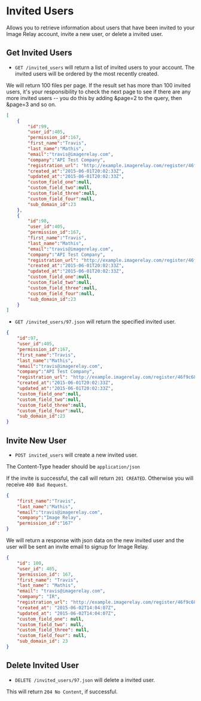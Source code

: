 Invited Users
===========

Allows you to retrieve information about users that have been invited to your Image Relay account, invite a new user, or delete a invited user.

Get Invited Users 
---------------

* `GET /invited_users` will return a list of invited users to your account.  The invited users will be ordered by the most recently created.

We will return 100 files per page. If the result set has more than 100 invited users, it's your responsibility to check the next page to see if there are any more invited users -- you do this by adding &page=2 to the query, then &page=3 and so on.

```json
[
	{
		"id":99,
		"user_id":405,
		"permission_id":167,
		"first_name":"Travis",
		"last_name":"Mathis",
		"email":"travis@imagerelay.com",
		"company":"API Test Company",
		"registration_url": "http://example.imagerelay.com/register/46f9c6866659478a8663953795ea8ce1",
		"created_at":"2015-06-01T20:02:33Z",
		"updated_at":"2015-06-01T20:02:33Z",
		"custom_field_one":null,
		"custom_field_two":null,
		"custom_field_three":null,
		"custom_field_four":null,
		"sub_domain_id":23
	},
	{
		"id":98,
		"user_id":405,
		"permission_id":167,
		"first_name":"Travis",
		"last_name":"Mathis",
		"email":"travis@imagerelay.com",
		"company":"API Test Company",
		"registration_url": "http://example.imagerelay.com/register/46f9c6866659478a8663953795ea8ce1",
		"created_at":"2015-06-01T20:02:33Z",
		"updated_at":"2015-06-01T20:02:33Z",
		"custom_field_one":null,
		"custom_field_two":null,
		"custom_field_three":null,
		"custom_field_four":null,
		"sub_domain_id":23
	}
]
```

* `GET /invited_users/97.json` will return the specified invited user.

```json
{
    "id":97,
	"user_id":405,
	"permission_id":167,
	"first_name":"Travis",
	"last_name":"Mathis",
	"email":"travis@imagerelay.com",
	"company":"API Test Company",
	"registration_url": "http://example.imagerelay.com/register/46f9c6866659478a8663953795ea8ce1",
	"created_at":"2015-06-01T20:02:33Z",
	"updated_at":"2015-06-01T20:02:33Z",
	"custom_field_one":null,
	"custom_field_two":null,
	"custom_field_three":null,
	"custom_field_four":null,
	"sub_domain_id":23
}
```

Invite New User
---------------

* `POST invited_users` will create a new invited user.

The Content-Type header should be `application/json`

If the invite is successful, the call will return `201 CREATED`.  Otherwise you will receive `400 Bad Request`.

```json
{
	"first_name":"Travis",
	"last_name":"Mathis",
	"email":"travis@imagerelay.com",
	"company":"Image Relay",
	"permission_id":"167"
}
```

We will return a response with json data on the new invited user and the user will be sent an invite email to signup for Image Relay.

```json
{
	"id": 100,
	"user_id": 405,
	"permission_id": 167,
	"first_name": "Travis",
	"last_name": "Mathis",
	"email": "travis@imagerelay.com",
	"company": "IR",
	"registration_url": "http://example.imagerelay.com/register/46f9c6866659478a8663953795ea8ce1",
	"created_at": "2015-06-02T14:04:07Z",
	"updated_at": "2015-06-02T14:04:07Z",
	"custom_field_one": null,
	"custom_field_two": null,
	"custom_field_three": null,
	"custom_field_four": null,
	"sub_domain_id": 23
}
```

Delete Invited User
--------------------

* `DELETE /invited_users/97.json` will delete a invited user.

This will return `204 No Content`, if successful.








